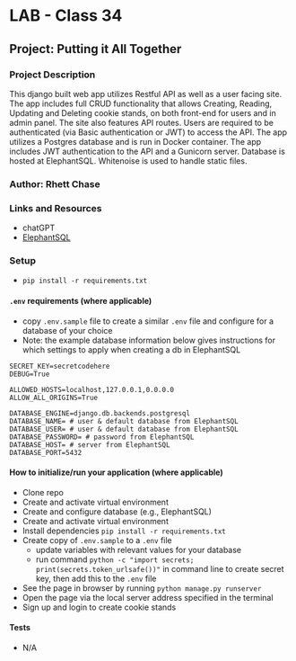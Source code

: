 # LAB - Class 34

## Project: Putting it All Together

### Project Description

This django built web app utilizes Restful API as well as a user facing site. The app includes full CRUD functionality that allows Creating, Reading, Updating and Deleting cookie stands, on both front-end for users and in admin panel. The site also features API routes. Users are required to be authenticated (via Basic authentication or JWT) to access the API. The app utilizes a Postgres database and is run in Docker container. The app includes JWT authentication to the API and a Gunicorn server. Database is hosted at ElephantSQL. Whitenoise is used to handle static files.

### Author: Rhett Chase

### Links and Resources

<!-- - [back-end server url](https://capital-finder-rhett-chase.vercel.app/api) -->
<!-- - [front-end application](http://xyz.com/) (when applicable) -->
- chatGPT
- [ElephantSQL](https://api.elephantsql.com/)

### Setup

- `pip install -r requirements.txt`

#### `.env` requirements (where applicable)

<!-- i.e.
- `PORT` - Port Number
- `DATABASE_URL` - URL to the running Postgres instance/db -->
- copy `.env.sample` file to create a similar `.env` file and configure for a database of your choice
- Note: the example database information below gives instructions for which settings to apply when creating a db in ElephantSQL

```env
SECRET_KEY=secretcodehere
DEBUG=True

ALLOWED_HOSTS=localhost,127.0.0.1,0.0.0.0
ALLOW_ALL_ORIGINS=True

DATABASE_ENGINE=django.db.backends.postgresql
DATABASE_NAME= # user & default database from ElephantSQL
DATABASE_USER= # user & default database from ElephantSQL
DATABASE_PASSWORD= # password from ElephantSQL
DATABASE_HOST= # server from ElephantSQL
DATABASE_PORT=5432
```

#### How to initialize/run your application (where applicable)

- Clone repo
- Create and activate virtual environment
- Create and configure database (e.g., ElephantSQL)
- Create and activate virtual environment
- Install dependencies `pip install -r requirements.txt`
- Create copy of `.env.sample` to a `.env` file
  - update variables with relevant values for your database
  - run command `python -c "import secrets; print(secrets.token_urlsafe())"` in command line to create secret key, then add this to the `.env` file
- See the page in browser by running `python manage.py runserver`
- Open the page via the local server address specified in the terminal
- Sign up and login to create cookie stands

#### Tests

- N/A
